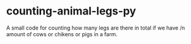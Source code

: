 # counting-animal-legs-py
A small code for counting how many legs are there in total if we have /n amount of cows or chikens or pigs in a farm.
